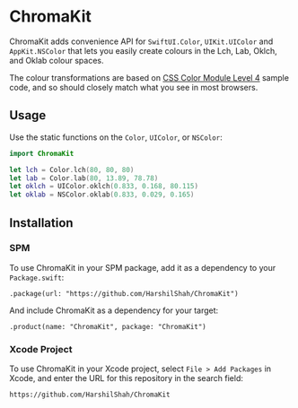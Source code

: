 # ChromaKit

ChromaKit adds convenience API for `SwiftUI.Color`, `UIKit.UIColor` and `AppKit.NSColor` that lets you easily create colours in the Lch, Lab, Oklch, and Oklab colour spaces.

The colour transformations are based on [CSS Color Module Level 4]([url](https://www.w3.org/TR/css-color-4/)https://www.w3.org/TR/css-color-4/) sample code, and so should closely match what you see in most browsers.

## Usage

Use the static functions on the `Color`, `UIColor`, or `NSColor`:

```swift
import ChromaKit

let lch = Color.lch(80, 80, 80)
let lab = Color.lab(80, 13.89, 78.78)
let oklch = UIColor.oklch(0.833, 0.168, 80.115)
let oklab = NSColor.oklab(0.833, 0.029, 0.165)
```

## Installation

### SPM

To use ChromaKit in your SPM package, add it as a dependency to your `Package.swift`:

```
.package(url: "https://github.com/HarshilShah/ChromaKit")
```

And include ChromaKit as a dependency for your target:

```
.product(name: "ChromaKit", package: "ChromaKit")
```

### Xcode Project

To use ChromaKit in your Xcode project, select `File > Add Packages` in Xcode, and enter the URL for this repository in the search field:

```
https://github.com/HarshilShah/ChromaKit
```
